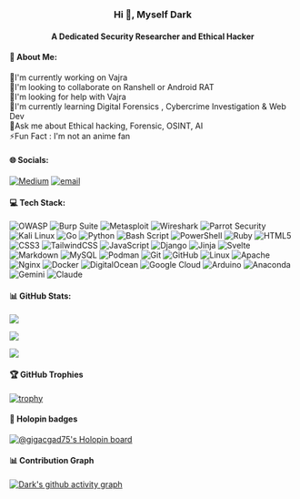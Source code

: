 
<h3 align="center">Hi 👋, Myself Dark  </h3>
<h4 align="center">A Dedicated Security Researcher and Ethical Hacker </h4>




#### 💫 About Me:

🔭I'm currently working on Vajra  <br>👯I'm looking to collaborate on Ranshell or Android RAT<br>🤝I'm looking for help with Vajra<br>🌱I'm currently learning Digital Forensics , Cybercrime Investigation & Web Dev
<br>💭Ask me about Ethical hacking, Forensic, OSINT, AI<br>⚡Fun Fact : I'm not an anime fan



#### 🌐 Socials:
[![Medium](https://img.shields.io/badge/Medium-12100E?logo=medium&logoColor=white)](https://medium.com/@kurious_kakashi) [![email](https://img.shields.io/badge/Email-D14836?logo=gmail&logoColor=white)](mailto:pookielinuxuser@tutamail.com) 


#### 💻 Tech Stack:
![OWASP](https://img.shields.io/badge/OWASP-%23425cbb.svg?style=for-the-badge&logo=owasp&logoColor=white)
![Burp Suite](https://img.shields.io/badge/Burp_Suite-%23FF6633.svg?style=for-the-badge&logo=burpsuite&logoColor=white)
![Metasploit](https://img.shields.io/badge/Metasploit-%233f72af.svg?style=for-the-badge&logo=metasploit&logoColor=white)
![Wireshark](https://img.shields.io/badge/Wireshark-%233498db.svg?style=for-the-badge&logo=wireshark&logoColor=)
![Parrot Security](https://img.shields.io/badge/Parrot_Security-%23000000.svg?style=for-the-badge&logo=parrot-security&logoColor=)
![Kali Linux](https://img.shields.io/badge/Kali_Linux-%23268BDB.svg?style=for-the-badge&logo=kalilinux&logoColor=white)
![Go](https://img.shields.io/badge/go-%2300ADD8.svg?style=for-the-badge&logo=go&logoColor=white) 
![Python](https://img.shields.io/badge/python-3670A0?style=for-the-badge&logo=python&logoColor=ffdd54)
![Bash Script](https://img.shields.io/badge/bash_script-%23000000.svg?style=for-the-badge&logo=gnu-bash&logoColor=white)
![PowerShell](https://img.shields.io/badge/PowerShell-%235391FE.svg?style=for-the-badge&logo=powershell&logoColor=white) 
![Ruby](https://img.shields.io/badge/ruby-%23CC342D.svg?style=for-the-badge&logo=ruby&logoColor=white)
![HTML5](https://img.shields.io/badge/html5-%23E34F26.svg?style=for-the-badge&logo=html5&logoColor=white) 
![CSS3](https://img.shields.io/badge/css3-%231572B6.svg?style=for-the-badge&logo=css3&logoColor=white) 
![TailwindCSS](https://img.shields.io/badge/tailwindcss-%2338B2AC.svg?style=for-the-badge&logo=tailwind-css&logoColor=white) 
![JavaScript](https://img.shields.io/badge/javascript-%23323330.svg?style=for-the-badge&logo=javascript&logoColor=%23F7DF1E) 
![Django](https://img.shields.io/badge/django-%23092E20.svg?style=for-the-badge&logo=django&logoColor=white)
![Jinja](https://img.shields.io/badge/jinja-white.svg?style=for-the-badge&logo=jinja&logoColor=black) 
![Svelte](https://img.shields.io/badge/svelte-%23f1413d.svg?style=for-the-badge&logo=svelte&logoColor=white) 
![Markdown](https://img.shields.io/badge/markdown-%23000000.svg?style=for-the-badge&logo=markdown&logoColor=white) 
![MySQL](https://img.shields.io/badge/mysql-4479A1.svg?style=for-the-badge&logo=mysql&logoColor=white) 
![Podman](https://img.shields.io/badge/podman-white?style=for-the-badge&logo=podman&logoColor=D5A7D6)
![Git](https://img.shields.io/badge/Git-grey?style=for-the-badge&logo=git&logoColor=orange)
![GitHub](https://img.shields.io/badge/Github-D5A7D6?style=for-the-badge&logo=github&logoColor=black) 
![Linux](https://img.shields.io/badge/linux-%23121011.svg?style=for-the-badge&logo=linux&logoColor=yellow)
![Apache](https://img.shields.io/badge/apache-%23D42029.svg?style=for-the-badge&logo=apache&logoColor=white) 
![Nginx](https://img.shields.io/badge/nginx-%23009639.svg?style=for-the-badge&logo=nginx&logoColor=white) 
![Docker](https://img.shields.io/badge/docker-%230db7ed.svg?style=for-the-badge&logo=docker&logoColor=white)
![DigitalOcean](https://img.shields.io/badge/DigitalOcean-%230167ff.svg?style=for-the-badge&logo=digitalOcean&logoColor=white) 
![Google Cloud](https://img.shields.io/badge/GoogleCloud-%234285F4.svg?style=for-the-badge&logo=google-cloud&logoColor=white) 
![Arduino](https://img.shields.io/badge/arduino-00878F?style=for-the-badge&logo=arduino&logoColor=ffdd54) 
![Anaconda](https://img.shields.io/badge/Anaconda-%2344A833.svg?style=for-the-badge&logo=anaconda&logoColor=white)
![Gemini](https://img.shields.io/badge/Google_Gemini-%23268BDB.svg?style=for-the-badge&logo=google-gemini&logoColor=white)
![Claude](https://img.shields.io/badge/Claude-%23DA7756.svg?style=for-the-badge&logo=claude&logoColor=black)





#### 📊 GitHub Stats:
![](https://github-readme-stats.vercel.app/api?username=gigachad80&theme=vision-friendly-dark&hide_border=false&include_all_commits=true&count_private=false)<br/>

![](https://nirzak-streak-stats.vercel.app?user=gigachad80&theme=vision-friendly-dark&mode=weekly)<br/>

![](https://github-readme-stats.vercel.app/api/top-langs/?username=gigachad80&langs_count=30&theme=vision-friendly-dark&hide_border=false&include_all_cmmits=true&count_private=false&layout=compact)

#### 🏆 GitHub Trophies
[![trophy](https://github-profile-trophy.vercel.app/?username=gigachad80&theme=juicyfresh)](https://github.com/gigachad80/github-profile-trophy)
 

#### 🐳 Holopin badges
<!-- Proudly created with GPRM ( https://gprm.itsvg.in ) -->

[![@gigacgad75's Holopin board](https://holopin.me/gigachad80)](https://holopin.io/@gigachad80)

#### 📊 Contribution Graph 

[![Dark's github activity graph](https://github-readme-activity-graph.vercel.app/graph?username=gigachad80&theme=chartreuse-dark)](https://github.comm/gigachad80/github-readme-activity-graph)
